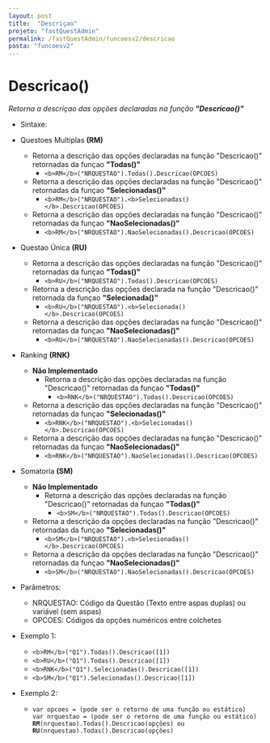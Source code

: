 ```yaml
---
layout: post
title:  "Descriçao"
projeto: "fastQuestAdmin"
permalink: /fastQuestAdmin/funcoesv2/descricao
pasta: "funcoesv2"
---
```


# Descricao()
*Retorna a descriçao das opções declaradas na função **"Descricao()"***

- Sintaxe:
- Questoes Multiplas **(RM)**
  - Retorna a descrição das opções declaradas na função "Descricao()" retornadas da funçao **"Todas()"**
    - `<b>RM</b>("NRQUESTAO").Todas().Descricao(OPCOES)`
  - Retorna a descrição das opções declaradas na função "Descricao()" retornadas da funçao **"Selecionadas()"**
    - `<b>RM</b>("NRQUESTAO").<b>Selecionadas()</b>.Descricao(OPCOES)`
  - Retorna a descrição das opções declaradas na função "Descricao()" retornadas da funçao **"NaoSelecionadas()"**
    - `<b>RM</b>("NRQUESTAO").NaoSelecionadas().Descricao(OPCOES)`
- Questao Única **(RU)**
  - Retorna a descrição das opções declaradas na função "Descricao()" retornadas da funçao **"Todas()"**
    - `<b>RU</b>("NRQUESTAO").Todas().Descricao(OPCOES)`
  - Retorna a descrição das opções declarada na função "Descricao()" retornada da funçao **"Selecionada()"**
    - `<b>RU</b>("NRQUESTAO").<b>Selecionada()</b>.Descricao(OPCOES)`
  - Retorna a descrição das opções declaradas na função "Descricao()" retornadas da funçao **"NaoSelecionadas()"**
    - `<b>RU</b>("NRQUESTAO").NaoSelecionadas().Descricao(OPCOES)`
- Ranking **(RNK)**
  - **Não Implementado**
    - Retorna a descrição das opções declaradas na função "Descricao()" retornadas da funçao **"Todas()"**
      - `<b>RNK</b>("NRQUESTAO").Todas().Descricao(OPCOES)`
  - Retorna a descrição das opções declaradas na função "Descricao()" retornadas da funçao **"Selecionadas()"**
    - `<b>RNK</b>("NRQUESTAO").<b>Selecionadas()</b>.Descricao(OPCOES)`
  - Retorna a descrição das opções declaradas na função "Descricao()" retornadas da funçao **"NaoSelecionadas()"**
    - `<b>RNK</b>("NRQUESTAO").NaoSelecionadas().Descricao(OPCOES)`
- Somatoria **(SM)**
  - **Não Implementado**
    - Retorna a descrição das opções declaradas na função "Descricao()" retornadas da funçao **"Todas()"**
      - `<b>SM</b>("NRQUESTAO").Todas().Descricao(OPCOES)`
  - Retorna a descrição da opções declaradas na função "Descricao()" retornadas da funçao **"Selecionadas()"**
    - `<b>SM</b>("NRQUESTAO").<b>Selecionadas()</b>.Descricao(OPCOES)`
  - Retorna a descrição da opções declaradas na função "Descricao()" retornadas da funçao **"NaoSelecionadas()"**
    - `<b>SM</b>("NRQUESTAO").NaoSelecionadas().Descricao(OPCOES)`
  
- Parâmetros:
  - NRQUESTAO: Código da Questão (Texto entre aspas duplas) ou variável (sem aspas)
  - OPCOES: Códigos da opções numéricos entre colchetes
- Exemplo 1:
  - `<b>RM</b>("Q1").Todas().Descricao([1])`
  - `<b>RU</b>("Q1").Todas().Descricao([1])`
  - `<b>RNK</b>("Q1").Selecionadas().Descricao([1])`
  - `<b>SM</b>("Q1").Selecionadas().Descricao([1])`
- Exemplo 2:
    - <pre>
      <code>var opcoes = (pode ser o retorno de uma função ou estático)
      var nrquestao = (pode ser o retorno de uma função ou estático)
      <b>RM</b>(nrquestao).Todas().Descricao(opções) ou <b>RU</b>(nrquestao).Todas().Descricao(opções)</code>
      </pre>

	  
